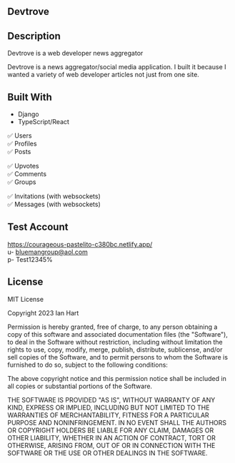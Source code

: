 ## Devtrove

## Description
Devtrove is a web developer news aggregator



Devtrove is a news aggregator/social media application. I built it because
I wanted a variety of web developer articles not just from one site.

## Built With
- Django
- TypeScript/React



 ✅ Users </br>
 ✅ Profiles</br>
 ✅ Posts</br>


 ✅ Upvotes</br>
 ✅ Comments</br>
 ✅ Groups</br>


 ✅ Invitations (with websockets)</br>
 ✅ Messages (with websockets)</br>



## Test Account
https://courageous-pastelito-c380bc.netlify.app/ </br>
u- bluemangroup@aol.com </br>
p- Test12345%



## License

MIT License

Copyright 2023 Ian Hart

Permission is hereby granted, free of charge, to any person obtaining a copy
of this software and associated documentation files (the "Software"), to deal
in the Software without restriction, including without limitation the rights
to use, copy, modify, merge, publish, distribute, sublicense, and/or sell
copies of the Software, and to permit persons to whom the Software is
furnished to do so, subject to the following conditions:

The above copyright notice and this permission notice shall be included in all
copies or substantial portions of the Software.

THE SOFTWARE IS PROVIDED "AS IS", WITHOUT WARRANTY OF ANY KIND, EXPRESS OR
IMPLIED, INCLUDING BUT NOT LIMITED TO THE WARRANTIES OF MERCHANTABILITY,
FITNESS FOR A PARTICULAR PURPOSE AND NONINFRINGEMENT. IN NO EVENT SHALL THE
AUTHORS OR COPYRIGHT HOLDERS BE LIABLE FOR ANY CLAIM, DAMAGES OR OTHER
LIABILITY, WHETHER IN AN ACTION OF CONTRACT, TORT OR OTHERWISE, ARISING FROM,
OUT OF OR IN CONNECTION WITH THE SOFTWARE OR THE USE OR OTHER DEALINGS IN THE
SOFTWARE.
